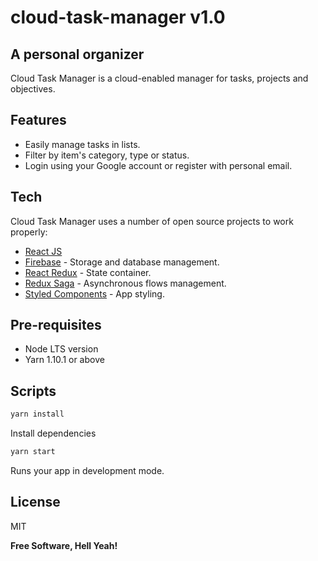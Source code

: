# cloud-task-manager  v1.0
## A personal organizer  


Cloud Task Manager is a cloud-enabled manager for tasks, projects and objectives.


## Features

- Easily manage tasks in lists.
- Filter by item's category, type or status.
- Login using your Google account or register with personal email. 

## Tech

Cloud Task Manager uses a number of open source projects to work properly:

- [React JS](https://github.com/facebook/react/) 
- [Firebase](https://firebase.google.com/) - Storage and database management.
- [React Redux](https://react-redux.js.org/) - State container.
- [Redux Saga](https://redux-saga.js.org/) - Asynchronous flows management.
- [Styled Components](https://styled-components.com/) - App styling.

## Pre-requisites

- Node LTS version
- Yarn 1.10.1 or above

## Scripts

```sh
yarn install
```
Install dependencies 

```sh
yarn start
```
Runs your app in development mode.

## License

MIT

**Free Software, Hell Yeah!**
